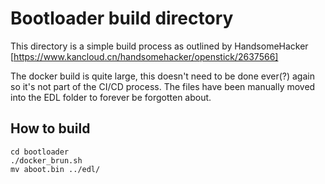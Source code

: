 # Bootloader build directory

This directory is a simple build process as outlined by HandsomeHacker [https://www.kancloud.cn/handsomehacker/openstick/2637566]

The docker build is quite large, this doesn't need to be done ever(?) again so it's not part of the CI/CD process.
The files have been manually moved into the EDL folder to forever be forgotten about.

## How to build

```
cd bootloader
./docker_brun.sh
mv aboot.bin ../edl/
```
